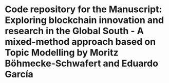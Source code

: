 # Code repository for the Manuscript: Exploring blockchain innovation and research in the Global South - A mixed-method approach based on Topic Modelling by Moritz Böhmecke-Schwafert and Eduardo García
